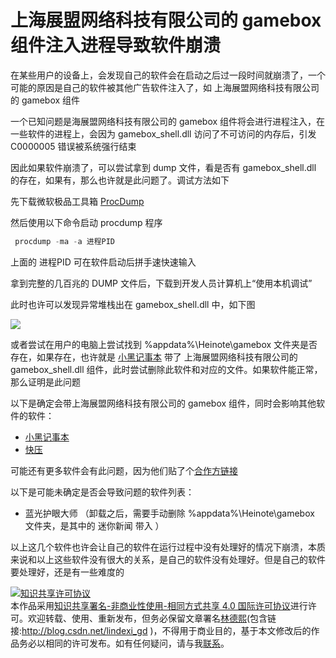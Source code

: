 
# 上海展盟网络科技有限公司的 gamebox 组件注入进程导致软件崩溃

在某些用户的设备上，会发现自己的软件会在启动之后过一段时间就崩溃了，一个可能的原因是自己的软件被其他广告软件注入了，如 上海展盟网络科技有限公司的 gamebox 组件

<!--more-->


<!-- 发布 -->

一个已知问题是海展盟网络科技有限公司的 gamebox 组件将会进行进程注入，在一些软件的进程上，会因为 gamebox_shell.dll 访问了不可访问的内存后，引发 C0000005 错误被系统强行结束

因此如果软件崩溃了，可以尝试拿到 dump 文件，看是否有 gamebox_shell.dll 的存在，如果有，那么也许就是此问题了。调试方法如下

先下载微软极品工具箱 [ProcDump ](https://docs.microsoft.com/en-us/sysinternals/downloads/procdump )

然后使用以下命令启动 procdump 程序

```csharp
 procdump -ma -a 进程PID
``` 

上面的 进程PID 可在软件启动后拼手速快速输入

拿到完整的几百兆的 DUMP 文件后，下载到开发人员计算机上“使用本机调试”

此时也许可以发现异常堆栈出在 gamebox_shell.dll 中，如下图

<!-- ![](image/上海展盟网络科技有限公司的 gamebox 组件注入进程导致软件崩溃/上海展盟网络科技有限公司的 gamebox 组件注入进程导致软件崩溃0.png) -->

![](http://image.acmx.xyz/lindexi%2Fimage2020-9-18_17-50-21.png)

或者尝试在用户的电脑上尝试找到 %appdata%\Heinote\gamebox 文件夹是否存在，如果存在，也许就是 [小黑记事本](http://www.heinote.com/) 带了  上海展盟网络科技有限公司的  gamebox_shell.dll  组件，此时尝试删除此软件和对应的文件。如果软件能正常，那么证明是此问题

以下是确定会带上海展盟网络科技有限公司的 gamebox 组件，同时会影响其他软件的软件：

- [小黑记事本](http://www.heinote.com/)
- [快压](http://www.kuaizip.com/)

可能还有更多软件会有此问题，因为他们贴了个[合作方链接](http://www.shzhanmeng.com/company.html)

以下是可能未确定是否会导致问题的软件列表：

- 蓝光护眼大师 （卸载之后，需要手动删除 %appdata%\Heinote\gamebox 文件夹，是其中的 迷你新闻 带入 ）

以上这几个软件也许会让自己的软件在运行过程中没有处理好的情况下崩溃，本质来说和以上这些软件没有很大的关系，是自己的软件没有处理好。但是自己的软件要处理好，还是有一些难度的





<a rel="license" href="http://creativecommons.org/licenses/by-nc-sa/4.0/"><img alt="知识共享许可协议" style="border-width:0" src="https://licensebuttons.net/l/by-nc-sa/4.0/88x31.png" /></a><br />本作品采用<a rel="license" href="http://creativecommons.org/licenses/by-nc-sa/4.0/">知识共享署名-非商业性使用-相同方式共享 4.0 国际许可协议</a>进行许可。欢迎转载、使用、重新发布，但务必保留文章署名[林德熙](http://blog.csdn.net/lindexi_gd)(包含链接:http://blog.csdn.net/lindexi_gd )，不得用于商业目的，基于本文修改后的作品务必以相同的许可发布。如有任何疑问，请与我[联系](mailto:lindexi_gd@163.com)。